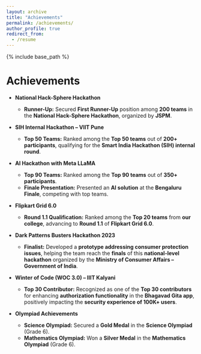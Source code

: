 ```yaml
---
layout: archive
title: "Achievements"
permalink: /achievements/
author_profile: true
redirect_from:
  - /resume
---
```


{% include base_path %}

# Achievements

- **National Hack-Sphere Hackathon**

  - **Runner-Up:** Secured **First Runner-Up** position among **200 teams** in the **National Hack-Sphere Hackathon**, organized by **JSPM**.

- **SIH Internal Hackathon – VIIT Pune**

  - **Top 50 Teams:** Ranked among the **Top 50 teams** out of **200+ participants**, qualifying for the **Smart India Hackathon (SIH) internal round**.

- **AI Hackathon with Meta LLaMA**

  - **Top 90 Teams:** Ranked among the **Top 90 teams** out of **350+ participants**.
  - **Finale Presentation:** Presented an **AI solution** at the **Bengaluru Finale**, competing with top teams.

- **Flipkart Grid 6.0**

  - **Round 1.1 Qualification:** Ranked among the **Top 20 teams** from **our college**, advancing to **Round 1.1** of **Flipkart Grid 6.0**.

- **Dark Patterns Busters Hackathon 2023**

  - **Finalist:** Developed a **prototype addressing consumer protection issues**, helping the team reach the **finals** of this **national-level hackathon** organized by the **Ministry of Consumer Affairs – Government of India**.

- **Winter of Code (WOC 3.0) – IIIT Kalyani**

  - **Top 30 Contributor:** Recognized as one of the **Top 30 contributors** for enhancing **authorization functionality** in the **Bhagavad Gita app**, positively impacting the **security experience of 100K+ users**.

- **Olympiad Achievements**
  - **Science Olympiad:** Secured a **Gold Medal** in the **Science Olympiad** (Grade 6).
  - **Mathematics Olympiad:** Won a **Silver Medal** in the **Mathematics Olympiad** (Grade 6).
